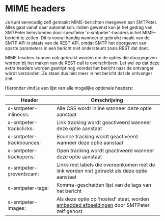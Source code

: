 # MIME headers

Je kunt eenvoudig zelf gemaakt MIME-berichten meegeven aan SMTPeter.
Alles gaat vanaf daar automatisch. Indien gewenst kun je het gedrag van
SMTPeter beïnvloeden door specifieke 'x-smtpeter'-headers in het MIME-bericht
te zetten. Dit is vooral handig wanneer je gebruikt maakt van de SMTP API
in plaats van de REST API, omdat SMTP het doorgeven van aparte parameters
in een bericht niet ondersteunt zoals REST dat doet.

MIME headers kunnen ook gebruikt worden om de opties die doorgegeven
worden bij het maken van de REST call te overschrijven. Let wel op dat deze 
extra headers worden gestript nog voordat het bericht naar de ontvanger 
wordt verzonden. Ze staan dus niet meer in het bericht dat de ontvanger ziet.

Hieronder vind je een lijst van alle mogelijke optionele headers:

| Header                   | Omschrijving                                                                                                                    |
| ------------------------ | ------------------------------------------------------------------------------------------------------------------------------- |
| x-smtpeter-inlinecss:    | Alle CSS wordt inline wanneer deze optie aanstaat                                                                               |
| x-smtpeter-trackclicks:  | Link tracking wordt geactiveerd wanneer deze optie aanstaat                                                                     |
| x-smtpeter-trackbounces: | Bounce tracking wordt geactiveerd wanneer deze optie aanstaat                                                                   |
| x-smtpeter-trackopens:   | Open tracking wordt geactiveerd wanneer deze optie aanstaat                                                                     |
| x-smtpeter-preventscam:  | Links met labels die overeenkomen met de link worden niet getrackt als deze optie aanstaat                                      |
| x-smtpeter-tags:         | Komma-gescheiden lijst van de tags van het bericht                                                                              |
| x-smtpeter-images:       | Als deze optie op ‘hosted’ staat, worden [embedded afbeeldingen](images "Afbeeldingen in een e-mail") door SMTPeter zelf gehost |